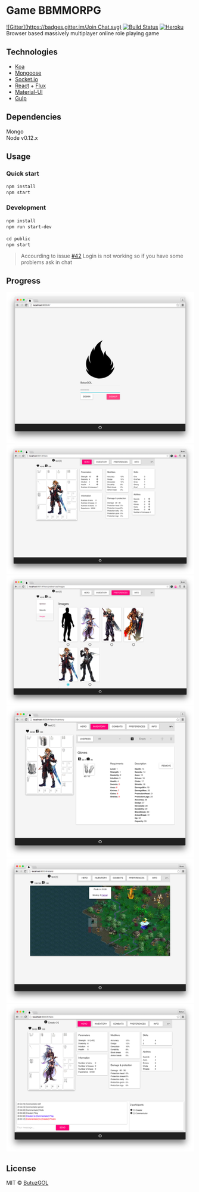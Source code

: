 # Game BBMMORPG
[![Gitter](https://badges.gitter.im/Join Chat.svg)](https://gitter.im/DragonLegend/game?utm_source=badge&utm_medium=badge&utm_campaign=pr-badge&utm_content=badge)
[![Build Status](https://img.shields.io/travis/DragonLegend/game/master.svg?style=flat-square)](https://travis-ci.org/DragonLegend/game)
[![Heroku](http://heroku-badge.herokuapp.com/?app=dragonlegend&style=flat)](https://dragonlegend.herokuapp.com/)  
Browser based massively multiplayer online role playing game

## Technologies

* [Koa](http://koajs.com/)
* [Mongoose](http://mongoosejs.com/)
* [Socket.io](http://socket.io/)
* [React](http://facebook.github.io/react/) + [Flux](http://facebook.github.io/flux/)
* [Material-UI](http://material-ui.com/)
* [Gulp](http://gulpjs.com/)

## Dependencies
Mongo  
Node v0.12.x

## Usage

### Quick start
```
npm install  
npm start
```

### Development
```
npm install  
npm run start-dev  

cd public  
npm start
```

> Accourding to issue [#42](https://github.com/DragonLegend/game/issues/42) Login is not working so if you have some problems ask in chat

## Progress
![Signin](progress-signin.png)
![Hero](progress-hero.png)
![Preferences](progress-preferences.png)
![Inventory](progress-inventory.png)
![Island](progress-island.png)
![Chat](progress-chat.png)

## License

MIT © [ButuzGOL](https://butuzgol.github.io)
